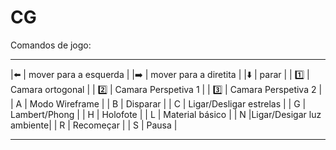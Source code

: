 # CG

Comandos de jogo:
  ___________________________________________
  |:arrow_left:  |  mover para a esquerda   |
  |:arrow_right: |  mover para a diretita   |
  |:arrow_down:  |         parar            |
  |    :one:     |    Camara ortogonal      |
  |    :two:     |   Camara Perspetiva 1    |
  |   :three:    |   Camara Perspetiva 2    |
  |      A       |     Modo Wireframe       |
  |      B       |         Disparar         |
  |      C       |  Ligar/Desligar estrelas |
  |      G       |      Lambert/Phong       |
  |      H       |        Holofote          |
  |      L       |    Material básico       |
  |      N       |Ligar/Desigar luz ambiente|
  |      R       |       Recomeçar          |
  |      S       |         Pausa            |
  ___________________________________________
